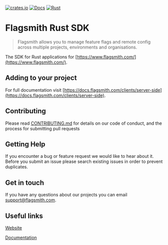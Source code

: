[![crates.io](https://img.shields.io/crates/v/flagsmith.svg)](https://crates.io/crates/flagsmith)
[![Docs](https://docs.rs/bullettrain/badge.svg)](https://docs.rs/flagsmith/)
[![Rust](https://github.com/Flagsmith/flagsmith-rust-client/workflows/Rust/badge.svg)](https://github.com/Flagsmith/flagsmith-rust-client/actions?query=workflow%3ARust)

# Flagsmith Rust SDK

> Flagsmith allows you to manage feature flags and remote config across multiple projects, environments and organisations.

The SDK for Rust applications for [https://www.flagsmith.com/](https://www.flagsmith.com/).

## Adding to your project

For full documentation visit [https://docs.flagsmith.com/clients/server-side](https://docs.flagsmith.com/clients/server-side).

## Contributing

Please read [CONTRIBUTING.md](https://docs.flagsmith.com/platform/contributing) for details on our code of conduct, and the process for submitting pull requests

## Getting Help

If you encounter a bug or feature request we would like to hear about it. Before you submit an issue please search existing issues in order to prevent duplicates.

## Get in touch

If you have any questions about our projects you can email <a href="mailto:support@flagsmith.com">support@flagsmith.com</a>.

## Useful links

[Website](https://www.flagsmith.com/)

[Documentation](https://docs.flagsmith.com/)
